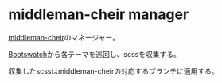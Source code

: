 # middleman-cheir manager

[middleman-cheir](https://github.com/kayhide/middleman-cheir)のマネージャー。

[Bootswatch](https://bootswatch.com/)から各テーマを巡回し、scssを収集する。

収集したscssはmiddleman-cheirの対応するブランチに適用する。
